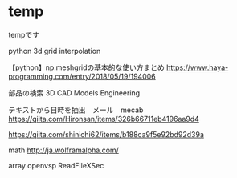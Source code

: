 # temp
tempです

python 3d grid interpolation

【python】np.meshgridの基本的な使い方まとめ
https://www.haya-programming.com/entry/2018/05/19/194006

部品の検索
3D CAD Models Engineering

テキストから日時を抽出　メール　mecab
https://qiita.com/Hironsan/items/326b66711eb4196aa9d4


https://qiita.com/shinichi62/items/b188ca9f5e92bd92d39a

math
http://ja.wolframalpha.com/


array<vec3d> openvsp  ReadFileXSec

